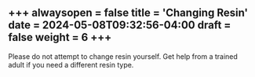 +++
alwaysopen = false
title = 'Changing Resin'
date = 2024-05-08T09:32:56-04:00
draft = false
weight = 6
+++
---


Please do not attempt to change resin yourself. Get help from a trained adult if you need a different resin type.